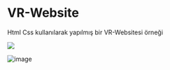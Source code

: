 <h1> VR-Website </h1>
<p> Html Css kullanılarak yapılmış bir VR-Websitesi örneği </p>
<img src="vr.gif" />

![image](https://github.com/arasburcak/vr-website/assets/110293042/ce4c796d-685e-41c2-a879-0a26548aef1c)


